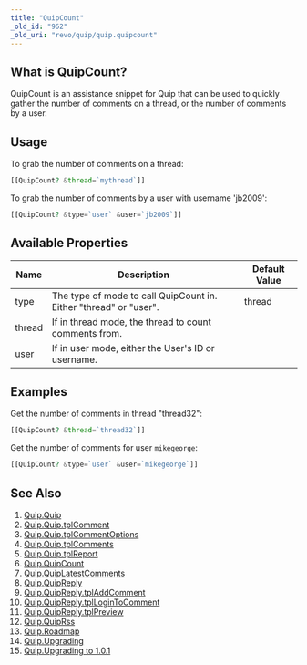 ```yaml
---
title: "QuipCount"
_old_id: "962"
_old_uri: "revo/quip/quip.quipcount"
---
```


## What is QuipCount?

QuipCount is an assistance snippet for Quip that can be used to quickly gather the number of comments on a thread, or the number of comments by a user.

## Usage

To grab the number of comments on a thread:

``` php 
[[QuipCount? &thread=`mythread`]]
```

To grab the number of comments by a user with username 'jb2009':

``` php 
[[QuipCount? &type=`user` &user=`jb2009`]]
```

## Available Properties

| Name | Description | Default Value |
|------|-------------|---------------|
| type | The type of mode to call QuipCount in. Either "thread" or "user". | thread |
| thread | If in thread mode, the thread to count comments from. |  |
| user | If in user mode, either the User's ID or username. |  |

## Examples

Get the number of comments in thread "thread32":

``` php 
[[QuipCount? &thread=`thread32`]]
```

Get the number of comments for user `mikegeorge`:

``` php 
[[QuipCount? &type=`user` &user=`mikegeorge`]]
```

## See Also

1. [Quip.Quip](/extras/quip/quip.quip)
  1. [Quip.Quip.tplComment](/extras/quip/quip.quip/quip.quip.tplcomment)
  2. [Quip.Quip.tplCommentOptions](/extras/quip/quip.quip/quip.quip.tplcommentoptions)
  3. [Quip.Quip.tplComments](/extras/quip/quip.quip/quip.quip.tplcomments)
  4. [Quip.Quip.tplReport](/extras/quip/quip.quip/quip.quip.tplreport)
2. [Quip.QuipCount](/extras/quip/quip.quipcount)
3. [Quip.QuipLatestComments](/extras/quip/quip.quiplatestcomments)
4. [Quip.QuipReply](/extras/quip/quip.quipreply)
  1. [Quip.QuipReply.tplAddComment](/extras/quip/quip.quipreply/quip.quipreply.tpladdcomment)
  2. [Quip.QuipReply.tplLoginToComment](/extras/quip/quip.quipreply/quip.quipreply.tpllogintocomment)
  3. [Quip.QuipReply.tplPreview](/extras/quip/quip.quipreply/quip.quipreply.tplpreview)
5. [Quip.QuipRss](/extras/quip/quip.quiprss)
6. [Quip.Roadmap](/extras/quip/quip.roadmap)
7. [Quip.Upgrading](/extras/quip/quip.upgrading)
  1. [Quip.Upgrading to 1.0.1](/extras/quip/quip.upgrading/quip.upgrading-to-1.0.1)